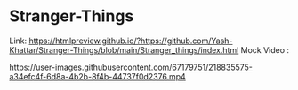 # Stranger-Things
Link: https://htmlpreview.github.io/?https://github.com/Yash-Khattar/Stranger-Things/blob/main/Stranger_things/index.html
Mock Video :






https://user-images.githubusercontent.com/67179751/218835575-a34efc4f-6d8a-4b2b-8f4b-44737f0d2376.mp4




